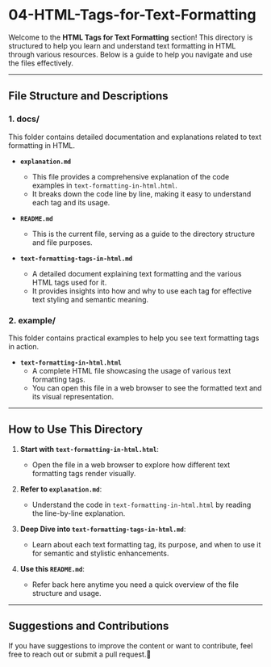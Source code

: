 # 04-HTML-Tags-for-Text-Formatting

Welcome to the **HTML Tags for Text Formatting** section! This directory is structured to help you learn and understand text formatting in HTML through various resources. Below is a guide to help you navigate and use the files effectively.

---

## **File Structure and Descriptions**

### **1. docs/**
This folder contains detailed documentation and explanations related to text formatting in HTML.

- **`explanation.md`**
  - This file provides a comprehensive explanation of the code examples in `text-formatting-in-html.html`.
  - It breaks down the code line by line, making it easy to understand each tag and its usage.

- **`README.md`**
  - This is the current file, serving as a guide to the directory structure and file purposes.

- **`text-formatting-tags-in-html.md`**
  - A detailed document explaining text formatting and the various HTML tags used for it.
  - It provides insights into how and why to use each tag for effective text styling and semantic meaning.

### **2. example/**
This folder contains practical examples to help you see text formatting tags in action.

- **`text-formatting-in-html.html`**
  - A complete HTML file showcasing the usage of various text formatting tags.
  - You can open this file in a web browser to see the formatted text and its visual representation.

---

## **How to Use This Directory**

1. **Start with `text-formatting-in-html.html`**:
   - Open the file in a web browser to explore how different text formatting tags render visually.

2. **Refer to `explanation.md`**:
   - Understand the code in `text-formatting-in-html.html` by reading the line-by-line explanation.

3. **Deep Dive into `text-formatting-tags-in-html.md`**:
   - Learn about each text formatting tag, its purpose, and when to use it for semantic and stylistic enhancements.

4. **Use this `README.md`**:
   - Refer back here anytime you need a quick overview of the file structure and usage.

---

## **Suggestions and Contributions**
If you have suggestions to improve the content or want to contribute, feel free to reach out or submit a pull request.🚀
